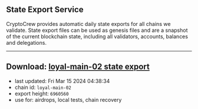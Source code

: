 ## State Export Service
CryptoCrew provides automatic daily state exports for all chains we validate. State export files can be used as genesis files and are a snapshot of the current blockchain state, including all validators, accounts, balances and delegations.

---
**Download: [loyal-main-02 state export](https://dl-eu2.ccvalidators.com/SERVICE/loyal/loyal-main-02_export_6960560.json)**
---

- last updated: Fri Mar 15 2024 04:38:34
- chain id: `loyal-main-02`
- export height: `6960560`
- use for: airdrops, local tests, chain recovery

